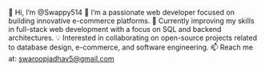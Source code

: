 👋 Hi, I’m @Swappy514
🚀 I’m a passionate web developer focused on building innovative e-commerce platforms.
🌱 Currently improving my skills in full-stack web development with a focus on SQL and backend architectures.
💡 Interested in collaborating on open-source projects related to database design, e-commerce, and software engineering.
📫 Reach me at: swaroopjadhav5@gmail.com

<!---
Swappy514/Swappy514 is a ✨ special ✨ repository because its `README.md` (this file) appears on your GitHub profile.
You can click the Preview link to take a look at your changes.
--->
